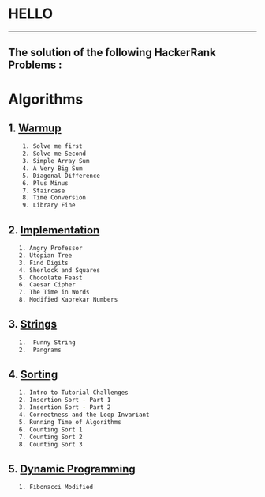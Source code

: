 # HELLO
---
## The solution of the following HackerRank Problems :  

# Algorithms
## 1. [Warmup](https://github.com/sayantanpandit/HackerRank/tree/master/Algorithms/Warmup)
```sh
    1. Solve me first
    2. Solve me Second
    3. Simple Array Sum
    4. A Very Big Sum
    5. Diagonal Difference
    6. Plus Minus
    7. Staircase
    8. Time Conversion
    9. Library Fine
```
## 2. [Implementation](https://github.com/sayantanpandit/HackerRank/tree/master/Algorithms/Implementation)
```sh
   1. Angry Professor
   2. Utopian Tree
   3. Find Digits
   4. Sherlock and Squares
   5. Chocolate Feast
   6. Caesar Cipher
   7. The Time in Words
   8. Modified Kaprekar Numbers
```
## 3. [Strings](https://github.com/sayantanpandit/HackerRank/tree/master/Algorithms/Strings)
```sh
   1.  Funny String
   2.  Pangrams
```
## 4. [Sorting](https://github.com/sayantanpandit/HackerRank/tree/master/Algorithms/Sorting)
```sh
   1. Intro to Tutorial Challenges
   2. Insertion Sort - Part 1
   3. Insertion Sort - Part 2
   4. Correctness and the Loop Invariant
   5. Running Time of Algorithms
   6. Counting Sort 1
   7. Counting Sort 2
   8. Counting Sort 3
```
## 5. [Dynamic Programming](https://github.com/sayantanpandit/HackerRank/tree/master/Algorithms/Dynamic_Programming)
```sh
   1. Fibonacci Modified
```
